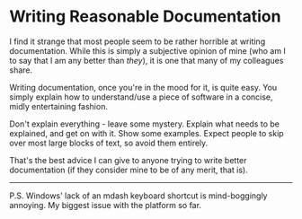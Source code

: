 # Writing Reasonable Documentation

I find it strange that most people seem to be rather horrible at writing documentation. While this is simply a subjective opinion of mine (who am I to say that I am any better than *they*), it is one that many of my colleagues share.

Writing documentation, once you're in the mood for it, is quite easy. You simply explain how to understand/use a piece of software in a concise, midly entertaining fashion.

Don't explain everything - leave some mystery. Explain what needs to be explained, and get on with it. Show some examples. Expect people to skip over most large blocks of text, so avoid them entirely.

That's the best advice I can give to anyone trying to write better documentation (if they consider mine to be of any merit, that is).

------------------

P.S. Windows' lack of an mdash keyboard shortcut is mind-boggingly annoying. My biggest issue with the platform so far. 